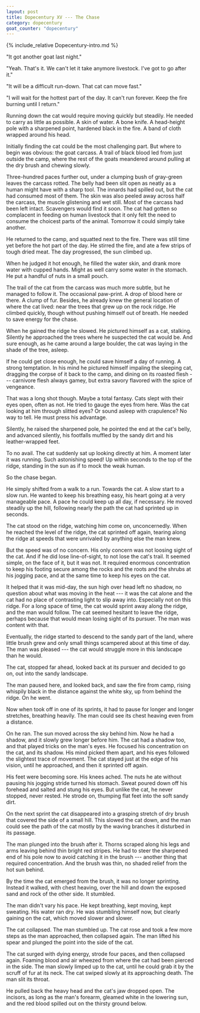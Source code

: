 ```yaml
---
layout: post
title: Dopecentury XV --- The Chase
category: dopecentury
goat_counter: "dopecentury" 
---
```


{% include_relative Dopecentury-intro.md %}

"It got another goat last night."

"Yeah. That's it. We can't let it take anymore livestock. I've got to go after it."

"It will be a difficult run-down. That cat can move fast."

"I will wait for the hottest part of the day. It can't run forever. Keep the fire burning until I return."

Running down the cat would require moving quickly but steadily. He needed to carry as little as possible. A skin of water. A bone knife. A head-height pole with a sharpened point, hardened black in the fire. A band of cloth wrapped around his head.


Initially finding the cat could be the most challenging part. But where to begin was obvious: the goat carcass. A trail of black blood led from just outside the camp, where the rest of the goats meandered around pulling at the dry brush and chewing slowly. 

Three-hundred paces further out, under a clumping bush of gray-green leaves the carcass rotted. The belly had been slit open as neatly as a human might have with a sharp tool. The innards had spilled out, but the cat had consumed most of them. The skin was also peeled away across half the carcass, the muscle glistening and wet still. Most of the carcass had been left intact. Scavengers would find it soon. The cat had gotten so complacent in feeding on human livestock that it only felt the need to consume the choicest parts of the animal. Tomorrow it could simply take another.

He returned to the camp, and squatted next to the fire. There was still time yet before the hot part of the day. He stirred the fire, and ate a few strips of tough dried meat. The day progressed, the sun climbed up.

When he judged it hot enough, he filled the water skin, and drank more water with cupped hands. Might as well carry some water in the stomach. He put a handful of nuts in a small pouch. 

The trail of the cat from the carcass was much more subtle, but he managed to follow it. The occasional paw-print. A drop of blood here or there. A clump of fur. Besides, he already knew the general location of where the cat lived: near the trees that grew up on the rock ridge. He climbed quickly, though without pushing himself out of breath. He needed to save energy for the chase.

When he gained the ridge he slowed. He pictured himself as a cat, stalking. Silently he approached the trees where he suspected the cat would be. And sure enough, as he came around a large boulder, the cat was laying in the shade of the tree, asleep.

If he could get close enough, he could save himself a day of running. A strong temptation. In his mind he pictured himself impaling the sleeping cat, dragging the corpse of it back to the camp, and dining on its roasted flesh --- carnivore flesh always gamey, but extra savory flavored with the spice of vengeance.

That was a long shot though. Maybe a total fantasy. Cats slept with their eyes open, often as not. He tried to gauge the eyes from here. Was the cat looking at him through slitted eyes? Or sound asleep with crapulence? No way to tell. He must press his advantage.

Silently, he raised the sharpened pole, he pointed the end at the cat's belly, and advanced silently, his footfalls muffled by the sandy dirt and his leather-wrapped feet.

To no avail. The cat suddenly sat up looking directly at him. A moment later it was running. Such astonishing speed! Up within seconds to the top of the ridge, standing in the sun as if to mock the weak human.

So the chase began.

He simply shifted from a walk to a run. Towards the cat. A slow start to a slow run. He wanted to keep his breathing easy, his heart going at a very manageable pace. A pace he could keep up all day, if necessary. He moved steadily up the hill, following nearly the path the cat had sprinted up in seconds.

The cat stood on the ridge, watching him come on, unconcernedly. When he reached the level of the ridge, the cat sprinted off again, tearing along the ridge at speeds that were unrivaled by anything else the man knew. 

But the speed was of no concern. His only concern was not loosing sight of the cat. And if he did lose line-of-sight, to not lose the cat's trail. It seemed simple, on the face of it, but it was not. It required enormous concentration to keep his footing secure among the rocks and the roots and the shrubs at his jogging pace, and at the same time to keep his eyes on the cat.

It helped that it was mid-day, the sun high over head left no shadow, no question about what was moving in the heat --- it was the cat alone and the cat had no place of contrasting light to slip away into. Especially not on this ridge. For a long space of time, the cat would sprint away along the ridge, and the man would follow. The cat seemed hesitant to leave the ridge, perhaps because that would mean losing sight of its pursuer. The man was content with that.

Eventually, the ridge started to descend to the sandy part of the land, where little brush grew and only small things scampered about at this time of day. The man was pleased --- the cat would struggle more in this landscape than he would.

The cat, stopped far ahead, looked back at its pursuer and decided to go on, out into the sandy landscape.

The man paused here, and looked back, and saw the fire from camp, rising whispily black in the distance against the white sky, up from behind the ridge. On he went.

Now when took off in one of its sprints, it had to pause for longer and longer stretches, breathing heavily. The man could see its chest heaving even from a distance.

On he ran. The sun moved across the sky behind him. Now he had a shadow, and it slowly grew longer before him. The cat had a shadow too, and that played tricks on the man's eyes. He focused his concentration on the cat, and its shadow. His mind picked them apart, and his eyes followed the slightest trace of movement. The cat stayed just at the edge of his vision, until he approached, and then it sprinted off again.

His feet were becoming sore. His knees ached. The nuts he ate without pausing his jogging stride turned his stomach. Sweat poured down off his forehead and salted and stung his eyes. But unlike the cat, he never stopped, never rested. He strode on, thumping flat feet into the soft sandy dirt.

On the next sprint the cat disappeared into a grasping stretch of dry brush that covered the side of a small hill. This slowed the cat down, and the man could see the path of the cat mostly by the waving branches it disturbed in its passage. 

The man plunged into the brush after it. Thorns scraped along his legs and arms leaving behind thin bright red stripes. He had to steer the sharpened end of his pole now to avoid catching it in the brush --- another thing that required concentration. And the brush was thin, no shaded relief from the hot sun behind.

By the time the cat emerged from the brush, it was no longer sprinting. Instead it walked, with chest heaving, over the hill and down the exposed sand and rock of the other side. It stumbled.

The man didn't vary his pace. He kept breathing, kept moving, kept sweating. His water ran dry. He was stumbling himself now, but clearly gaining on the cat, which moved slower and slower.

The cat collapsed. The man stumbled up. The cat rose and took a few more steps as the man approached, then collapsed again. The man lifted his spear and plunged the point into the side of the cat.

The cat surged with dying energy, strode four paces, and then collapsed again. Foaming blood and air wheezed from where the cat had been pierced in the side. The man slowly limped up to the cat, until he could grab it by the scruff of fur at its neck. The cat swiped slowly at its approaching death. The man slit its throat.

He pulled back the heavy head and the cat's jaw dropped open. The incisors, as long as the man's forearm, gleamed white in the lowering sun, and the red blood spilled out on the thirsty ground below.



